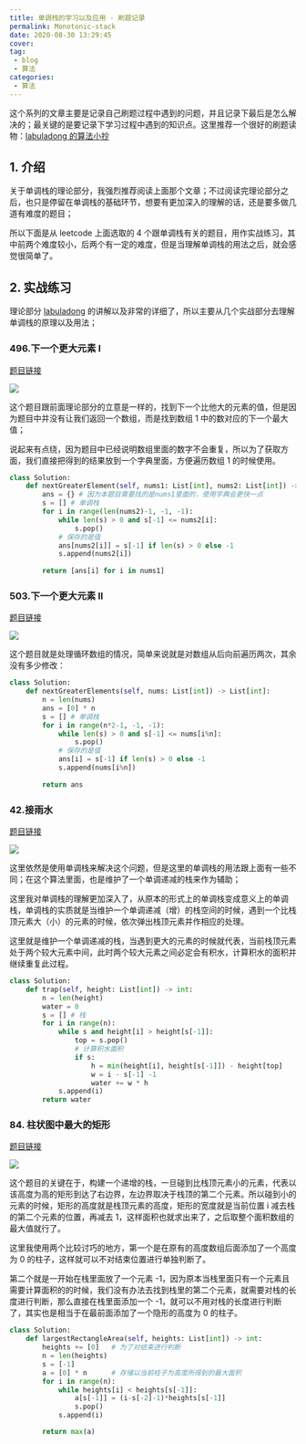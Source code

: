 ```yaml
---
title: 单调栈的学习以及应用 - 刷题记录
permalink: Monotonic-stack
date: 2020-08-30 13:29:45
cover: 
tag: 
 - blog
 - 算法
categories:
 - 算法
---
```


这个系列的文章主要是记录自己刷题过程中遇到的问题，并且记录下最后是怎么解决的；最关键的是要记录下学习过程中遇到的知识点。这里推荐一个很好的刷题读物：[labuladong 的算法小抄](https://labuladong.gitbook.io/algo/)

<!-- more -->

## 1. 介绍

关于单调栈的理论部分，我强烈推荐阅读上面那个文章；不过阅读完理论部分之后，也只是停留在单调栈的基础环节，想要有更加深入的理解的话，还是要多做几道有难度的题目；

所以下面是从 leetcode 上面选取的 4 个跟单调栈有关的题目，用作实战练习，其中前两个难度较小，后两个有一定的难度，但是当理解单调栈的用法之后，就会感觉很简单了。

## 2. 实战练习

理论部分 [labuladong](https://labuladong.gitbook.io/algo/shu-ju-jie-gou-xi-lie/dan-tiao-zhan) 的讲解以及非常的详细了，所以主要从几个实战部分去理解单调栈的原理以及用法；

### 496.下一个更大元素 I

[题目链接](https://leetcode-cn.com/problems/next-greater-element-i/)

![](https://xerrors.oss-cn-shanghai.aliyuncs.com/imgs/20200901002231.png)

这个题目跟前面理论部分的立意是一样的，找到下一个比他大的元素的值，但是因为题目中并没有让我们返回一个数组，而是找到数组 1 中的数对应的下一个最大值；

说起来有点绕，因为题目中已经说明数组里面的数字不会重复，所以为了获取方面，我们直接把得到的结果放到一个字典里面，方便遍历数组 1 的时候使用。


```python
class Solution:
    def nextGreaterElement(self, nums1: List[int], nums2: List[int]) -> List[int]:
        ans = {} # 因为本题目需要找的是nums1里面的，使用字典会更快一点
        s = [] # 单调栈
        for i in range(len(nums2)-1, -1, -1):
            while len(s) > 0 and s[-1] <= nums2[i]:
                s.pop()
            # 保存的是值
            ans[nums2[i]] = s[-1] if len(s) > 0 else -1
            s.append(nums2[i])
        
        return [ans[i] for i in nums1]
```

### 503.下一个更大元素 II

[题目链接](https://leetcode-cn.com/problems/next-greater-element-ii/)

![](https://xerrors.oss-cn-shanghai.aliyuncs.com/imgs/20200901002338.png)

这个题目就是处理循环数组的情况，简单来说就是对数组从后向前遍历两次，其余没有多少修改：

```python
class Solution:
    def nextGreaterElements(self, nums: List[int]) -> List[int]:
        n = len(nums)
        ans = [0] * n
        s = [] # 单调栈
        for i in range(n*2-1, -1, -1):
            while len(s) > 0 and s[-1] <= nums[i%n]:
                s.pop()
            # 保存的是值
            ans[i] = s[-1] if len(s) > 0 else -1
            s.append(nums[i%n])
        
        return ans
```

### 42.接雨水

[题目链接](https://leetcode-cn.com/problems/trapping-rain-water/)

![](https://xerrors.oss-cn-shanghai.aliyuncs.com/imgs/20200901002359.png)

这里依然是使用单调栈来解决这个问题，但是这里的单调栈的用法跟上面有一些不同；在这个算法里面，也是维护了一个单调递减的栈来作为辅助；

这里我对单调栈的理解更加深入了，从原本的形式上的单调栈变成意义上的单调栈，单调栈的实质就是当维护一个单调递减（增）的栈空间的时候，遇到一个比栈顶元素大（小）的元素的时候，依次弹出栈顶元素并作相应的处理。

这里就是维护一个单调递减的栈，当遇到更大的元素的时候就代表，当前栈顶元素处于两个较大元素中间，此时两个较大元素之间必定会有积水，计算积水的面积并继续重复此过程。

```python
class Solution:
    def trap(self, height: List[int]) -> int:
        n = len(height)
        water = 0
        s = [] # 栈
        for i in range(n):
            while s and height[i] > height[s[-1]]:
                top = s.pop()
                # 计算积水面积
                if s:
                    h = min(height[i], height[s[-1]]) - height[top]
                    w = i - s[-1] -1
                    water += w * h
            s.append(i)
        return water
```

### 84. 柱状图中最大的矩形

[题目链接](https://leetcode-cn.com/problems/largest-rectangle-in-histogram/)

![](https://xerrors.oss-cn-shanghai.aliyuncs.com/imgs/20200901002404.png)

这个题目的关键在于，构建一个递增的栈，一旦碰到比栈顶元素小的元素，代表以该高度为高的矩形到达了右边界，左边界取决于栈顶的第二个元素。所以碰到小的元素的时候，矩形的高度就是栈顶元素的高度，矩形的宽度就是当前位置 i 减去栈的第二个元素的位置，再减去 1，这样面积也就求出来了，之后取整个面积数组的最大值就行了。

这里我使用两个比较讨巧的地方，第一个是在原有的高度数组后面添加了一个高度为 0 的柱子，这样就可以不对结束位置进行单独判断了。

第二个就是一开始在栈里面放了一个元素 -1，因为原本当栈里面只有一个元素且需要计算面积的的时候，我们没有办法去找到栈里的第二个元素，就需要对栈的长度进行判断，那么直接在栈里面添加一个 -1，就可以不用对栈的长度进行判断了，其实也是相当于在最前面添加了一个隐形的高度为 0 的柱子。

```python
class Solution:
    def largestRectangleArea(self, heights: List[int]) -> int:
        heights += [0]   # 为了对结束进行判断
        n = len(heights)
        s = [-1]
        a = [0] * n      # 存储以当前柱子为高度所得到的最大面积
        for i in range(n):
            while heights[i] < heights[s[-1]]:
                a[s[-1]] = (i-s[-2]-1)*heights[s[-1]]
                s.pop()
            s.append(i)

        return max(a)	
```

